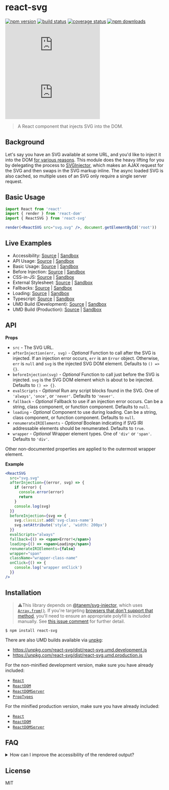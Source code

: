 # react-svg

[![npm version](https://img.shields.io/npm/v/react-svg.svg?style=flat-square)](https://www.npmjs.com/package/react-svg)
[![build status](https://img.shields.io/travis/tanem/react-svg/master.svg?style=flat-square)](https://travis-ci.org/tanem/react-svg)
[![coverage status](https://img.shields.io/codecov/c/github/tanem/react-svg.svg?style=flat-square)](https://codecov.io/gh/tanem/react-svg)
[![npm downloads](https://img.shields.io/npm/dm/react-svg.svg?style=flat-square)](https://www.npmjs.com/package/react-svg)
[![size](http://img.badgesize.io/https://unpkg.com/react-svg/dist/react-svg.umd.production.js?label=size&style=flat-square)](https://unpkg.com/react-svg/dist/)
[![gzip-size](http://img.badgesize.io/https://unpkg.com/react-svg/dist/react-svg.umd.production.js?compression=gzip&label=gzip%20size&style=flat-square)](https://unpkg.com/react-svg/dist/)

> A React component that injects SVG into the DOM.

## Background

Let's say you have an SVG available at some URL, and you'd like to inject it into the DOM [for various reasons](https://github.com/tanem/svg-injector#why). This module does the heavy lifting for you by delegating the process to [SVGInjector](https://github.com/tanem/svg-injector), which makes an AJAX request for the SVG and then swaps in the SVG markup inline. The async loaded SVG is also cached, so multiple uses of an SVG only require a single server request.

## Basic Usage

```jsx
import React from 'react'
import { render } from 'react-dom'
import { ReactSVG } from 'react-svg'

render(<ReactSVG src="svg.svg" />, document.getElementById('root'))
```

## Live Examples

- Accessibility: [Source](https://github.com/tanem/react-svg/tree/master/examples/accessibility) | [Sandbox](https://codesandbox.io/s/github/tanem/react-svg/tree/master/examples/accessibility)
- API Usage: [Source](https://github.com/tanem/react-svg/tree/master/examples/api-usage) | [Sandbox](https://codesandbox.io/s/github/tanem/react-svg/tree/master/examples/api-usage)
- Basic Usage: [Source](https://github.com/tanem/react-svg/tree/master/examples/basic-usage) | [Sandbox](https://codesandbox.io/s/github/tanem/react-svg/tree/master/examples/basic-usage)
- Before Injection: [Source](https://github.com/tanem/react-svg/tree/master/examples/before-injection) | [Sandbox](https://codesandbox.io/s/github/tanem/react-svg/tree/master/examples/before-injection)
- CSS-in-JS: [Source](https://github.com/tanem/react-svg/tree/master/examples/css-in-js) | [Sandbox](https://codesandbox.io/s/github/tanem/react-svg/tree/master/examples/css-in-js)
- External Stylesheet: [Source](https://github.com/tanem/react-svg/tree/master/examples/external-stylesheet) | [Sandbox](https://codesandbox.io/s/github/tanem/react-svg/tree/master/examples/external-stylesheet)
- Fallbacks: [Source](https://github.com/tanem/react-svg/tree/master/examples/fallbacks) | [Sandbox](https://codesandbox.io/s/github/tanem/react-svg/tree/master/examples/fallbacks)
- Loading: [Source](https://github.com/tanem/react-svg/tree/master/examples/loading) | [Sandbox](https://codesandbox.io/s/github/tanem/react-svg/tree/master/examples/loading)
- Typescript: [Source](https://github.com/tanem/react-svg/tree/master/examples/typescript) | [Sandbox](https://codesandbox.io/s/github/tanem/react-svg/tree/master/examples/typescript)
- UMD Build (Development): [Source](https://github.com/tanem/react-svg/tree/master/examples/umd-dev) | [Sandbox](https://codesandbox.io/s/github/tanem/react-svg/tree/master/examples/umd-dev)
- UMD Build (Production): [Source](https://github.com/tanem/react-svg/tree/master/examples/umd-prod) | [Sandbox](https://codesandbox.io/s/github/tanem/react-svg/tree/master/examples/umd-prod)

## API

**Props**

- `src` - The SVG URL.
- `afterInjection(err, svg)` - _Optional_ Function to call after the SVG is injected. If an injection error occurs, `err` is an `Error` object. Otherwise, `err` is `null` and `svg` is the injected SVG DOM element. Defaults to `() => {}`.
- `beforeInjection(svg)` - _Optional_ Function to call just before the SVG is injected. `svg` is the SVG DOM element which is about to be injected. Defaults to `() => {}`.
- `evalScripts` - _Optional_ Run any script blocks found in the SVG. One of `'always'`, `'once'`, or `'never'`. Defaults to `'never'`.
- `fallback` - _Optional_ Fallback to use if an injection error occurs. Can be a string, class component, or function component. Defaults to `null`.
- `loading` - _Optional_ Component to use during loading. Can be a string, class component, or function component. Defaults to `null`.
- `renumerateIRIElements` - _Optional_ Boolean indicating if SVG IRI addressable elements should be renumerated. Defaults to `true`.
- `wrapper` - _Optional_ Wrapper element types. One of `'div'` or `'span'`. Defaults to `'div'`.

Other non-documented properties are applied to the outermost wrapper element.

**Example**

```jsx
<ReactSVG
  src="svg.svg"
  afterInjection={(error, svg) => {
    if (error) {
      console.error(error)
      return
    }
    console.log(svg)
  }}
  beforeInjection={svg => {
    svg.classList.add('svg-class-name')
    svg.setAttribute('style', 'width: 200px')
  }}
  evalScripts="always"
  fallback={() => <span>Error!</span>}
  loading={() => <span>Loading</span>}
  renumerateIRIElements={false}
  wrapper="span"
  className="wrapper-class-name"
  onClick={() => {
    console.log('wrapper onClick')
  }}
/>
```

## Installation

> ⚠️This library depends on [@tanem/svg-injector](https://github.com/tanem/svg-injector), which uses [`Array.from()`](https://developer.mozilla.org/en-US/docs/Web/JavaScript/Reference/Global_Objects/Array/from). If you're targeting [browsers that don't support that method](https://kangax.github.io/compat-table/es6/#test-Array_static_methods), you'll need to ensure an appropriate polyfill is included manually. See [this issue comment](https://github.com/tanem/svg-injector/issues/97#issuecomment-483365473) for further detail.

```
$ npm install react-svg
```

There are also UMD builds available via [unpkg](https://unpkg.com/):

- https://unpkg.com/react-svg/dist/react-svg.umd.development.js
- https://unpkg.com/react-svg/dist/react-svg.umd.production.js

For the non-minified development version, make sure you have already included:

- [`React`](https://unpkg.com/react/umd/react.development.js)
- [`ReactDOM`](https://unpkg.com/react-dom/umd/react-dom.development.js)
- [`ReactDOMServer`](https://unpkg.com/react-dom/umd/react-dom-server.browser.development.js)
- [`PropTypes`](https://unpkg.com/prop-types/prop-types.js)

For the minified production version, make sure you have already included:

- [`React`](https://unpkg.com/react/umd/react.production.min.js)
- [`ReactDOM`](https://unpkg.com/react-dom/umd/react-dom.production.min.js)
- [`ReactDOMServer`](https://unpkg.com/react-dom/umd/react-dom-server.browser.production.min.js)

## FAQ

<details>

<summary>
How can I improve the accessibility of the rendered output?
</summary>

Let's assume we want to add `role` and `aria-label` attributes to the outermost wrapper element, plus `title` and `desc` elements to the SVG.

Since non-documented properties are applied to the outermost wrapper element, and the `beforeInjection` function allows us to modify the SVG DOM, we can do something like the following:

```jsx
<ReactSVG
  src="svg.svg"
  role="img"
  aria-label="Description of the overall image"
  beforeInjection={svg => {
    const desc = document.createElement('desc')
    desc.innerHTML = 'A description'
    svg.prepend(desc)

    const title = document.createElement('title')
    title.innerHTML = 'A title'
    svg.prepend(title)
  }}
/>
```

A live example is available [here](https://codesandbox.io/s/github/tanem/react-svg/tree/master/examples/accessibility).

Related issues:

- [#639](https://github.com/tanem/react-svg/issues/639).

</details>

## License

MIT
